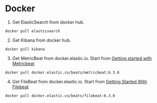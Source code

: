 Docker
===============================

1. Get ElasticSearch from docker hub.

```
docker pull elasticsearch
```

2. Get Kibana from docker hub.

```
docker pull kibana
```

3. Get MetricBeat from docker.elastic.io. Start from [Getting started with Metricbeat](https://www.elastic.co/guide/en/beats/metricbeat/current/metricbeat-getting-started.html)

```
docker pull docker.elastic.co/beats/metricbeat:6.3.0
```

4. Get FileBeat from docker.elastic.io. Start from [Getting Started With Filebeat](https://www.elastic.co/guide/en/beats/filebeat/current/filebeat-getting-started.html)

```
docker pull docker.elastic.co/beats/filebeat:6.3.0
```
